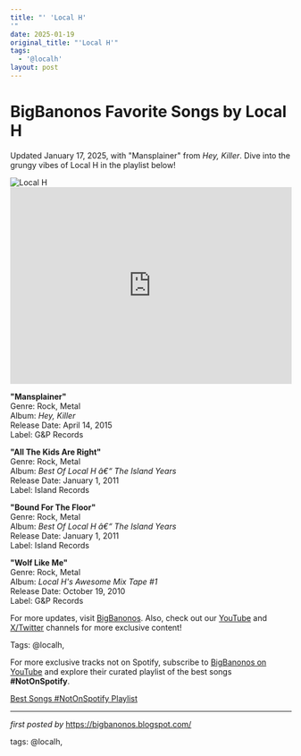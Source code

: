 ```yaml
---
title: "' 'Local H'
'"
date: 2025-01-19
original_title: "'Local H'"
tags:
  - '@localh'
layout: post
---
```

<!-- Title of the Post -->
<h1 >BigBanonos Favorite Songs by Local H</h1> <!-- Introductory Text -->
<p >Updated January 17, 2025, with "Mansplainer" from <em>Hey, Killer</em>. Dive into the grungy vibes of Local H in the playlist below!</p> <!-- Featured Image -->
<div > <img src="https://i.scdn.co/image/ab67616d0000b273f5504d1dd44f61d6e8fd8625" alt="Local H" />
</div> <!-- Spotify Embed -->
<div > <iframe src="https://open.spotify.com/embed/playlist/5IAFyzOfoOBk3zYRXrm1se?utm_source=generator" width="100%" height="352" frameborder="0" allowfullscreen="" allow="autoplay; clipboard-write; encrypted-media; fullscreen; picture-in-picture" loading="lazy"></iframe>
</div> <!-- Song Information -->
<div > <p><strong>"Mansplainer"</strong><br> Genre: Rock, Metal<br> Album: <em>Hey, Killer</em><br> Release Date: April 14, 2015<br> Label: G&P Records</p> <p><strong>"All The Kids Are Right"</strong><br> Genre: Rock, Metal<br> Album: <em>Best Of Local H â€“ The Island Years</em><br> Release Date: January 1, 2011<br> Label: Island Records</p> <p><strong>"Bound For The Floor"</strong><br> Genre: Rock, Metal<br> Album: <em>Best Of Local H â€“ The Island Years</em><br> Release Date: January 1, 2011<br> Label: Island Records</p> <p><strong>"Wolf Like Me"</strong><br> Genre: Rock, Metal<br> Album: <em>Local H's Awesome Mix Tape #1</em><br> Release Date: October 19, 2010<br> Label: G&P Records</p>
</div> <!-- Footer Links -->
<div > <p>For more updates, visit <a href="https://bigbanonos.blogspot.com/" target="_blank">BigBanonos</a>. Also, check out our <a href="https://www.youtube.com/@BigBanonos" target="_blank">YouTube</a> and <a href="https://x.com/bigbanonos" target="_blank">X/Twitter</a> channels for more exclusive content!</p>
</div> <!-- Tags -->
<p >Tags: @localh,</p>


<!--Subscribe and Playlist Links-->
<div>
    <p>For more exclusive tracks not on Spotify, subscribe to <a href="https://www.youtube.com/@BigBanonos" target="_blank">BigBanonos on YouTube</a> and explore their curated playlist of the best songs <strong>#NotOnSpotify</strong>.</p>
    <p><a href="https://www.youtube.com/playlist?list=PLtuNtuTatqI0kFahUCbtbfenC_ET5O_tr" target="_blank">Best Songs #NotOnSpotify Playlist<br /></a></p></div>

<hr />

<p><em>first posted by</em> <a href="https://bigbanonos.blogspot.com/" rel="noopener" target="_new">https://bigbanonos.blogspot.com/</a></p>

<p>tags: @localh,</p>
